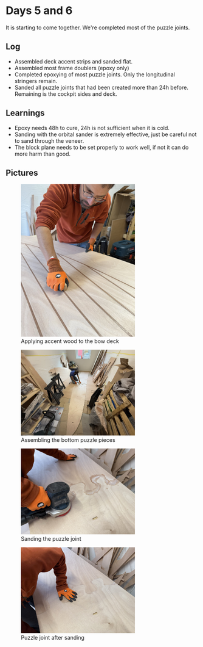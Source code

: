 # Days 5 and 6
It is starting to come together. We're completed most of the puzzle joints.

## Log
- Assembled deck accent strips and sanded flat.
- Assembled most frame doublers (epoxy only)
- Completed epoxying of most puzzle joints. Only the longitudinal stringers remain.
- Sanded all puzzle joints that had been created more than 24h before. Remaining is the cockpit sides and deck.

## Learnings
- Epoxy needs 48h to cure, 24h is not sufficient when it is cold.
- Sanding with the orbital sander is extremely effective, just be careful not to sand through the veneer.
- The block plane needs to be set properly to work well, if not it can do more harm than good.

## Pictures

<figure>
  <img src="/images/Accents.jpeg" width="300" alt="inside tent">
  <figcaption> Applying accent wood to the bow deck </figcaption>
</figure>

<figure>
  <img src="/images/Puzzle together.jpeg" width="300" alt="inside tent">
  <figcaption> Assembling the bottom puzzle pieces </figcaption>
</figure>

<figure>
  <img src="/images/Sanding puzzle.jpeg" width="300" alt="inside tent">
  <figcaption> Sanding the puzzle joint </figcaption>
</figure>

<figure>
  <img src="/images/After sanding.jpeg" width="300" alt="inside tent">
  <figcaption> Puzzle joint after sanding </figcaption>
</figure>
